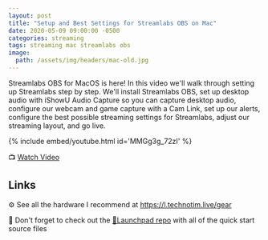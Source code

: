 ```yaml
---
layout: post
title: "Setup and Best Settings for Streamlabs OBS on Mac"
date: 2020-05-09 09:00:00 -0500
categories: streaming
tags: streaming mac streamlabs obs
image:
  path: /assets/img/headers/mac-old.jpg
---
```


Streamlabs OBS for MacOS is here!  In this video we'll walk through setting up Streamlabs step by step.  We'll install Streamlabs OBS, set up desktop audio with iShowU Audio Capture so you can capture desktop audio, configure our webcam and game capture with a Cam Link, set up our alerts, configure the best possible streaming settings for Streamlabs, adjust our streaming layout, and go live.

{% include embed/youtube.html id='MMGg3g_72zI' %}

📺 [Watch Video](https://www.youtube.com/watch?v=MMGg3g_72zI)

## Links

⚙️ See all the hardware I recommend at <https://l.technotim.live/gear>

🚀 Don't forget to check out the [🚀Launchpad repo](https://l.technotim.live/quick-start) with all of the quick start source files

